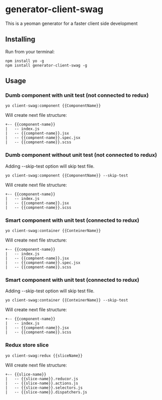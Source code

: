 # generator-client-swag

This is a yeoman generator for a faster client side development

## Installing

Run from your terminal:

```{r, engine='bash'}
npm install yo -g
npm isntall generator-client-swag -g
```

## Usage

### Dumb component with unit test (not connected to redux)

```{r, engine='bash'}
yo client-swag:component {{ComponentName}}
```

Will create next file structure:
```
+-- {{component-name}}
|   -- index.js
|   -- {{compnent-name}}.jsx
|   -- {{compnent-name}}.spec.jsx
|   -- {{compnent-name}}.scss
```
### Dumb component without unit test (not connected to redux)

Adding --skip-test option will skip test file.
```{r, engine='bash'}
yo client-swag:component {{ComponentName}} --skip-test
```

Will create next file structure:
```
+-- {{component-name}}
|   -- index.js
|   -- {{compnent-name}}.jsx
|   -- {{compnent-name}}.scss
```

### Smart component with unit test (connected to redux)
```{r, engine='bash'}
yo client-swag:container {{ConteinerName}}
```

Will create next file structure:
```
+-- {{component-name}}
|   -- index.js
|   -- {{compnent-name}}.jsx
|   -- {{compnent-name}}.spec.jsx
|   -- {{compnent-name}}.scss
```

### Smart component with unit test (connected to redux)

Adding --skip-test option will skip test file.
```{r, engine='bash'}
yo client-swag:container {{ConteinerName}} --skip-test
```

Will create next file structure:
```
+-- {{component-name}}
|   -- index.js
|   -- {{compnent-name}}.jsx
|   -- {{compnent-name}}.scss
```

### Redux store slice

```{r, engine='bash'}
yo client-swag:redux {{sliceName}}
```

Will create next file structure:
```
+-- {{slice-name}}
|   -- {{slice-name}}.reducor.js
|   -- {{slice-name}}.actions.js
|   -- {{slice-name}}.selectors.js
|   -- {{slice-name}}.dispatchers.js
```
